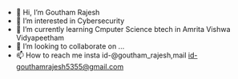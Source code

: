 - 👋 Hi, I’m Goutham Rajesh
- 👀 I’m interested in Cybersecurity
- 🌱 I’m currently learning Cmputer Science btech in Amrita Vishwa Vidyapeetham
- 💞️ I’m looking to collaborate on ...
- 📫 How to reach me insta id-@goutham_rajesh,mail id-gouthamrajesh5355@gmail.com

<!---
Goutham5355/Goutham5355 is a ✨ special ✨ repository because its `README.md` (this file) appears on your GitHub profile.
You can click the Preview link to take a look at your changes.
--->
